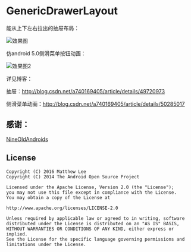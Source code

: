 # GenericDrawerLayout
能从上下左右拉出的抽屉布局：

![效果图](http://img.blog.csdn.net/20151108232301698 "效果图")  

仿android 5.0侧滑菜单按钮动画：

![效果图2](http://img.blog.csdn.net/20151213182533361 "效果图2")  

详见博客：

抽屉：http://blog.csdn.net/a740169405/article/details/49720973

侧滑菜单动画：http://blog.csdn.net/a740169405/article/details/50285017

感谢：  
-----------------------------------  
[NineOldAndroids](https://github.com/JakeWharton/NineOldAndroids)<br />  

License
-----------------------------------  

    Copyright (C) 2016 Matthew Lee
    Copyright (C) 2014 The Android Open Source Project

    Licensed under the Apache License, Version 2.0 (the "License");
    you may not use this file except in compliance with the License.
    You may obtain a copy of the License at

    http://www.apache.org/licenses/LICENSE-2.0

    Unless required by applicable law or agreed to in writing, software
    distributed under the License is distributed on an "AS IS" BASIS,
    WITHOUT WARRANTIES OR CONDITIONS OF ANY KIND, either express or implied.
    See the License for the specific language governing permissions and
    limitations under the License.
